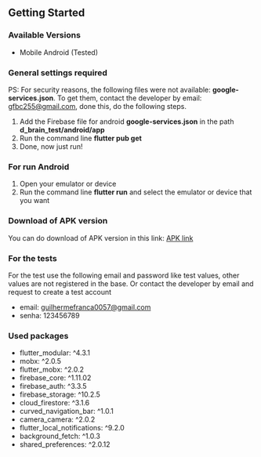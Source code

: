 ## Getting Started
### Available Versions
* Mobile Android (Tested)

### General settings required
PS: For security reasons, the following files were not available: **google-services.json**. To get them, contact the developer by email: gfbc255@gmail.com, done this, do the following steps.

1. Add the Firebase file for android **google-services.json** in the path **d_brain_test/android/app**
2. Run the command line **flutter pub get**
3. Done, now just run! 

### For run Android
1. Open your emulator or device
2. Run the command line **flutter run** and select the emulator or device that you want 

### Download of APK version
You can do download of APK version in this link: [APK link](https://drive.google.com/file/d/1rM4vHmnoX39e8MLiMocDed5f99dtoCHO/view?usp=sharing)

### For the tests
For the test use the following email and password like test values, other values are not registered in the base. Or contact the developer by email and request to create a test account

* email: guilhermefranca0057@gmail.com
* senha: 123456789

### Used packages
* flutter_modular: ^4.3.1
* mobx: ^2.0.5
* flutter_mobx: ^2.0.2
* firebase_core: ^1.11.02
* firebase_auth: ^3.3.5
* firebase_storage: ^10.2.5
* cloud_firestore: ^3.1.6
* curved_navigation_bar: ^1.0.1
* camera_camera: ^2.0.2
* flutter_local_notifications: ^9.2.0
* background_fetch: ^1.0.3
* shared_preferences: ^2.0.12
